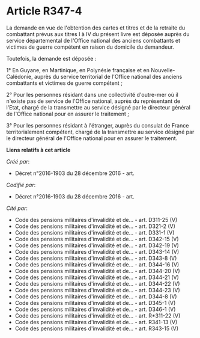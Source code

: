 # Article R347-4

La demande en vue de l'obtention des cartes et titres et de la retraite du combattant prévus aux titres I à IV du présent
livre est déposée auprès du service départemental de l'Office national des anciens combattants et victimes de guerre
compétent en raison du domicile du demandeur.

Toutefois, la demande est déposée :

1° En Guyane, en Martinique, en Polynésie française et en Nouvelle-Calédonie, auprès du service territorial de l'Office
national des anciens combattants et victimes de guerre compétent ;

2° Pour les personnes résidant dans une collectivité d'outre-mer où il n'existe pas de service de l'Office national, auprès
du représentant de l'Etat, chargé de la transmettre au service désigné par le directeur général de l'Office national pour en
assurer le traitement ;

3° Pour les personnes résidant à l'étranger, auprès du consulat de France territorialement compétent, chargé de la
transmettre au service désigné par le directeur général de l'Office national pour en assurer le traitement.

**Liens relatifs à cet article**

_Créé par_:

  - Décret n°2016-1903 du 28 décembre 2016 - art.

_Codifié par_:

  - Décret n°2016-1903 du 28 décembre 2016 - art.

_Cité par_:

  - Code des pensions militaires d'invalidité et de... - art. D311-25 (V)
  - Code des pensions militaires d'invalidité et de... - art. D321-2 (V)
  - Code des pensions militaires d'invalidité et de... - art. D331-1 (V)
  - Code des pensions militaires d'invalidité et de... - art. D342-15 (V)
  - Code des pensions militaires d'invalidité et de... - art. D342-19 (V)
  - Code des pensions militaires d'invalidité et de... - art. D343-14 (V)
  - Code des pensions militaires d'invalidité et de... - art. D343-8 (V)
  - Code des pensions militaires d'invalidité et de... - art. D344-16 (V)
  - Code des pensions militaires d'invalidité et de... - art. D344-20 (V)
  - Code des pensions militaires d'invalidité et de... - art. D344-21 (V)
  - Code des pensions militaires d'invalidité et de... - art. D344-22 (V)
  - Code des pensions militaires d'invalidité et de... - art. D344-23 (V)
  - Code des pensions militaires d'invalidité et de... - art. D344-8 (V)
  - Code des pensions militaires d'invalidité et de... - art. D345-1 (V)
  - Code des pensions militaires d'invalidité et de... - art. D346-1 (V)
  - Code des pensions militaires d'invalidité et de... - art. R*311-22 (V)
  - Code des pensions militaires d'invalidité et de... - art. R341-13 (V)
  - Code des pensions militaires d'invalidité et de... - art. R343-15 (V)
